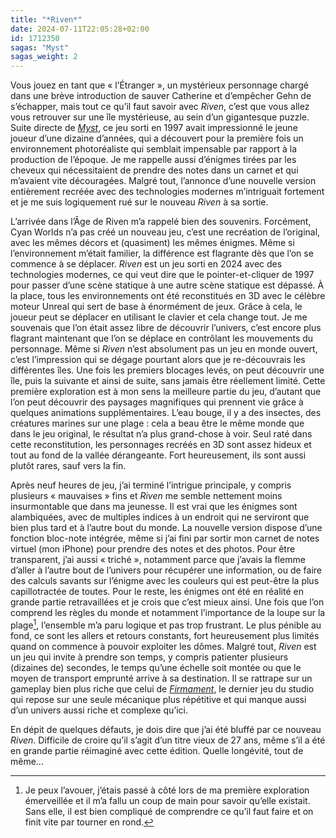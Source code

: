 ```yaml
---
title: "*Riven*"
date: 2024-07-11T22:05:28+02:00
id: 1712350
sagas: "Myst"
sagas_weight: 2
---
```


Vous jouez en tant que « l’Étranger », un mystérieux personnage chargé dans une brève introduction de sauver Catherine et d’empêcher Gehn de s’échapper, mais tout ce qu’il faut savoir avec *Riven*, c’est que vous allez vous retrouver sur une île mystérieuse, au sein d’un gigantesque puzzle. Suite directe de [*Myst*](/jeu-video/myst/), ce jeu sorti en 1997 avait impressionné le jeune joueur d’une dizaine d’années, qui a découvert pour la première fois un environnement photoréaliste qui semblait impensable par rapport à la production de l’époque. Je me rappelle aussi d’énigmes tirées par les cheveux qui nécessitaient de prendre des notes dans un carnet et qui m’avaient vite découragées. Malgré tout, l’annonce d’une nouvelle version entièrement recréée avec des technologies modernes m’intriguait fortement et je me suis logiquement rué sur le nouveau *Riven* à sa sortie.

L’arrivée dans l’Âge de Riven m’a rappelé bien des souvenirs. Forcément, Cyan Worlds n’a pas créé un nouveau jeu, c’est une recréation de l’original, avec les mêmes décors et (quasiment) les mêmes énigmes. Même si l’environnement m’était familier, la différence est flagrante dès que l’on se commence à se déplacer. *Riven* est un jeu sorti en 2024 avec des technologies modernes, ce qui veut dire que le pointer-et-cliquer de 1997 pour passer d’une scène statique à une autre scène statique est dépassé. À la place, tous les environnements ont été reconstitués en 3D avec le célèbre moteur Unreal qui sert de base à énormément de jeux. Grâce à cela, le joueur peut se déplacer en utilisant le clavier et cela change tout. Je me souvenais que l’on était assez libre de découvrir l’univers, c’est encore plus flagrant maintenant que l’on se déplace en contrôlant les mouvements du personnage. Même si *Riven* n’est absolument pas un jeu en monde ouvert, c’est l’impression qui se dégage pourtant alors que je re-découvrais les différentes îles. Une fois les premiers blocages levés, on peut découvrir une île, puis la suivante et ainsi de suite, sans jamais être réellement limité. Cette première exploration est à mon sens la meilleure partie du jeu, d’autant que l’on peut découvrir des paysages magnifiques qui prennent vie grâce à quelques animations supplémentaires. L’eau bouge, il y a des insectes, des créatures marines sur une plage : cela a beau être le même monde que dans le jeu original, le résultat n’a plus grand-chose à voir. Seul raté dans cette reconstitution, les personnages recréés en 3D sont assez hideux et tout au fond de la vallée dérangeante. Fort heureusement, ils sont aussi plutôt rares, sauf vers la fin.

Après neuf heures de jeu, j’ai terminé l’intrigue principale, y compris plusieurs « mauvaises » fins et *Riven* me semble nettement moins insurmontable que dans ma jeunesse. Il est vrai que les énigmes sont alambiquées, avec de multiples indices à un endroit qui ne serviront que bien plus tard et à l’autre bout du monde. La nouvelle version dispose d’une fonction bloc-note intégrée, même si j’ai fini par sortir mon carnet de notes virtuel (mon iPhone) pour prendre des notes et des photos. Pour être transparent, j’ai aussi « triché », notamment parce que j’avais la flemme d’aller à l’autre bout de l’univers pour récupérer une information, ou de faire des calculs savants sur l’énigme avec les couleurs qui est peut-être la plus capillotractée de toutes. Pour le reste, les énigmes ont été en réalité en grande partie retravaillées et je crois que c’est mieux ainsi. Une fois que l’on comprend les règles du monde et notamment l’importance de la loupe sur la plage[^1], l’ensemble m’a paru logique et pas trop frustrant. Le plus pénible au fond, ce sont les allers et retours constants, fort heureusement plus limités quand on commence à pouvoir exploiter les dômes. Malgré tout, *Riven* est un jeu qui invite à prendre son temps, y compris patienter plusieurs (dizaines de) secondes, le temps qu’une échelle soit montée ou que le moyen de transport emprunté arrive à sa destination. Il se rattrape sur un gameplay bien plus riche que celui de [*Firmament*](https://nicolasfurno.fr/jeu-video/firmament/), le dernier jeu du studio qui repose sur une seule mécanique plus répétitive et qui manque aussi d’un univers aussi riche et complexe qu’ici. 

En dépit de quelques défauts, je dois dire que j’ai été bluffé par ce nouveau *Riven*. Difficile de croire qu’il s’agit d’un titre vieux de 27 ans, même s’il a été en grande partie réimaginé avec cette édition. Quelle longévité, tout de même…

[^1]:Je peux l’avouer, j’étais passé à côté lors de ma première exploration émerveillée et il m’a fallu un coup de main pour savoir qu’elle existait. Sans elle, il est bien compliqué de comprendre ce qu’il faut faire et on finit vite par tourner en rond. 

